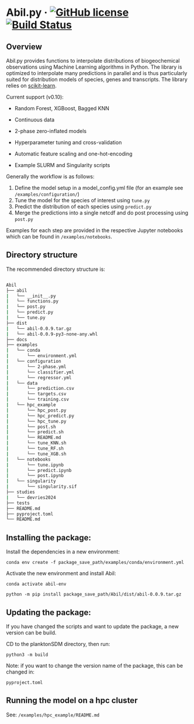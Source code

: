 

# Abil.py &middot; [![GitHub license](https://img.shields.io/badge/license-MIT-blue.svg)](https://github.com/nanophyto/Abil/LICENSE) [![Build Status](https://github.com/nanophyto/Abil/actions/workflows/ci.yml/badge.svg?branch=Continuous-integration)](https://github.com/nanophyto/Abil/actions/workflows/ci.yml?query=branch%3AContinuous-integration)

## Overview

Abil.py provides functions to interpolate distributions of biogeochemical observations using Machine Learning algorithms in Python. The library is optimized to interpolate many predictions in parallel and is thus particularly suited for distribution models of species, genes and transcripts. The library relies on [scikit-learn](https://scikit-learn.org/).


Current support (v0.10):

- Random Forest, XGBoost, Bagged KNN

- Continuous data

- 2-phase zero-inflated models

- Hyperparameter tuning and cross-validation

- Automatic feature scaling and one-hot-encoding

- Example SLURM and Singularity scripts


Generally the workflow is as follows:

1. Define the model setup in a model_config.yml file (for an example see `/examples/configuration/`)
2. Tune the model for the species of interest using `tune.py`
3. Predict the distribution of each species using `predict.py`
4. Merge the predictions into a single netcdf and do post processing using `post.py`

Examples for each step are provided in the respective Jupyter notebooks which can be found in `/examples/notebooks`.

## Directory structure

The recommended directory structure is:

```bash

Abil
├── abil
|   └── __init__.py
|   └── functions.py
|   └── post.py
|   └── predict.py
|   └── tune.py
├── dist
|   └── abil-0.0.9.tar.gz
|   └── abil-0.0.9-py3-none-any.whl
├── docs
├── examples
|   └── conda
|       └── environment.yml
|   └── configuration
|       └── 2-phase.yml
|       └── classifier.yml
|       └── regressor.yml
|   └── data
|       └── prediction.csv
|       └── targets.csv
|       └── training.csv
|   └── hpc_example
|       └── hpc_post.py
|       └── hpc_predict.py
|       └── hpc_tune.py
|       └── post.sh
|       └── predict.sh
|       └── README.md
|       └── tune_KNN.sh
|       └── tune_RF.sh
|       └── tune_XGB.sh
|   └── notebooks
|       └── tune.ipynb
|       └── predict.ipynb
|       └── post.ipynb
|   └── singularity
|       └── singularity.sif
├── studies
|   └── devries2024
├── tests
├── README.md
├── pyproject.toml
└── README.md

```

## Installing the package:

Install the dependencies in a new environment: 

``` conda env create -f package_save_path/examples/conda/environment.yml ``` 

Activate the new environment and install Abil:

``` conda activate abil-env ``` 

``` python -m pip install package_save_path/Abil/dist/abil-0.0.9.tar.gz  ``` 

## Updating the package:

If you have changed the scripts and want to update the package, a new version can be build.

CD to the planktonSDM directory, then run:

``` python3 -m build  ``` 

Note: if you want to change the version name of the package, this can be changed in:

`pyproject.toml`

## Running the model on a hpc cluster

See: `/examples/hpc_example/README.md`
